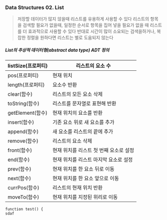 ### Data Structures 02. List

> 저장할 데이터가 많지 않을때 리스트를 유용하게 사용할 수 있다
> 리스트의 항목을 검색할 필요가 없을때, 일정한 순서로 항목을 집어 넣을 필요가 없을 때 
> 리스트를 더 효과적으로 사용할 수 있다
> 반대로 시간이 많이 소요되는 검색을하거나, 복잡한 정렬을 원하다면 리스트는 별로 도움되지 않는다

##### List의 추상적 데이터형(abstract data type) ADT 정의
| listSize(프로퍼티) | 리스트의 요소 수 |
|--------------------|---------------|
|pos(프로퍼티)        |현재 위치                  |
|length(프로퍼티)     |요소수 반환                |
|clear(함수)         |리스트의 모든 요소 삭제      |
|toString(함수)      |리스트를 문자열로 표현해 반환 |
|getElement(함수)    |현재 위치의 요소를 반환	   |
|insert(함수)        |기존 요소 위로 새 요소를 추가 |
|append(함수)        |새 요소를 리스트의 끝에 추가  |
|remove(함수)        |리스트의 요소 삭제           |
|front(함수)         |현재 위치를 리스트 첫 번째 요소로 설정|
|end(함수)           |현재 위치를 리스트 마지막 요소로 설정 |
|prev(함수)          |현재 위치를 한 요소 뒤로 이동 |
|next(함수)          |현재 위치를 한 요소 앞으로 이동 |
|currPos(함수)       |리스트의 현재 위치 반환 |
|moveTo(함수)        |현재 위치를 지정된 위리로 이동 |
```{.javascript}
function test() {
sdaf

```
